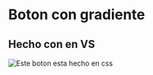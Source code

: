 # Boton con gradiente

## Hecho con en VS

![Este boton esta hecho en css](./img/image.pngimage.png)
